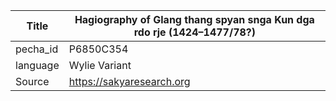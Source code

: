 |Title | Hagiography of Glang thang spyan snga Kun dga rdo rje (1424–1477/78?) 
| --- | --- 
|pecha_id | P6850C354
|language | Wylie Variant
|Source | https://sakyaresearch.org